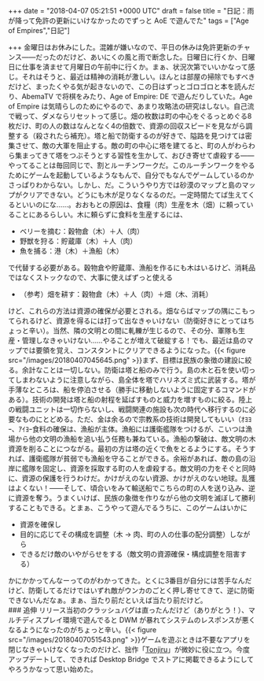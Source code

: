 
+++
date = "2018-04-07 05:21:51 +0000 UTC"
draft = false
title = "日記：雨が降って免許の更新にいけなかったのでずっと AoE で遊んでた"
tags = ["Age of Empires","日記"]

+++
金曜日はお休みにした。混雑が嫌いなので、平日の休みは免許更新のチャンス――だったのだけど、あいにくの風と雨で断念した。日曜日に行くか、日曜日に仕事を済ませて月曜日の午前中に行くか。まぁ、状況次第でいいかなって感じ。それはそうと、最近は精神の消耗が激しい。ほんとは部屋の掃除でもすべきだけど、まったくやる気が起きないので、この日はずっとゴロゴロと本を読んだり、AbemaTV で将棋をみたり、Age of Empire: DE で遊んだりしていた。Age of Empire は気晴らしのためにやるので、あまり攻略法の研究はしない。自己流で戦って、ダメならリセットって感じ。畑の枚数は町の中心をぐるっとめぐる8枚だけ、町の人の数はなんとなく4の倍数で、資源の回収スピードを見ながら調整する（殺されたら補充）。塔と船で防衛するのが好きで、隘路を見つけては密集させて、敵の大軍を阻止する。敵の町の中心に塔を建てると、町の人がわらわら集まってきて塔をつぶそうとする習性を生かして、おびき寄せて虐殺する――やってることは毎回同じで、割とルーチンワークだ。このルーチンワークをやるためにゲームを起動しているようなもんで、自分でもなんでゲームしているのかさっぱりわからない。しかし、だ。こういうやり方では砂漠のマップと島のマップがクリアできない。どうにも木が足りなくなるのだ。一定時間たてば生えてくるといいのにな……。おおもとの原因は、食糧（肉）生産を木（畑）に頼っていることにあるらしい。木に頼らずに食料を生産するには、

<ul>
<li>ベリーを摘む：穀物倉（木）＋人（肉）</li>
<li>野獣を狩る：貯蔵庫（木）＋人（肉）</li>
<li>魚を捕る：港（木）＋漁船（木）</li>
</ul>で代替する必要がある。穀物倉や貯蔵庫、漁船を作るにも木はいるけど、消耗品ではなくストックなので、大事に使えばずっと使える

<ul>
<li>（参考）畑を耕す：穀物倉（木）＋人（肉）＋畑（木、消耗）</li>
</ul>けど、これらの方法は資源の確保が必要とされる。畑ならばマップの隅にこもってられるけど、資源を得るには打って出なきゃいけない（防衛好きにとってはちょっと辛い）。当然、隣の文明との間に軋轢が生じるので、その分、軍隊も生産・管理しなきゃいけない……やることが増えて破綻する！でも、最近は島のマップでは要領を覚え、コンスタントにクリアできるようになった。{{< figure src="/images/20180407045645.png"  >}}まず、目標は民族の象徴の建設に絞る。余計なことは一切しない。防衛は塔と船のみで行う。島の木と石を使い切ってしまわないように注意しながら、島全体を塔でハリネズミ式に武装する。塔が手薄なところは、船を停泊させる（勝手に移動しないように固定するコマンドがある）。技術の開発は塔と船の射程を延ばすものと威力を増すものに絞る。陸上の戦闘ユニットは一切作らないし、戦闘関連の施設も次の時代へ移行するのに必要なものにとどめる。ただ、金は余るので宗教系の技術は開発してもいい（ｵﾖﾖｰ、ｱｲﾖｰ食料の確保は、漁船が主体。漁船には護衛艦隊をつけるが、こいつは漁場から他の文明の漁船を追い払う任務も兼ねている。漁船の撃破は、敵文明の木資源を削ることにつながる。最初の方は塔の近くで魚をとるようにする。そうすれば、護衛艦隊が貧弱でも漁船を守ることができる。余裕があれば、敵の島の沿岸に艦隊を固定し、資源を採取する町の人を虐殺する。敵文明の力をそぐと同時に、資源の保護を行うわけだ。かけがえのない資源、かけがえのない地球。乱獲はよくない！――そして、頃合いをみて輸送船でこちらの町の人を送り込み、逆に資源を奪う。うまくいけば、民族の象徴を作りながら他の文明を滅ぼして勝利することもできる。とまぁ、こうやって遊んでるうちに、このゲームはいかに

<ul>
<li>資源を確保し</li>
<li>目的に応じてその構成を調整（木 → 肉、町の人の仕事の配分調整）しながら</li>
<li>できるだけ敵のいやがらせをする（敵文明の資源確保・構成調整を阻害する）</li>
</ul>かにかかってんなーってのがわかってきた。とくに3番目が自分には苦手なんだけど、防衛してるだけではいずれ敵がウンカのごとく押し寄せてきて、逆に防衛できないんだなぁ。まぁ、当たり前だといえば当たり前だけど。

<div class="section">
    ### 追伸
    リリース当初のクラッシュバグは直ったんだけど（ありがとう！）、マルチディスプレイ環境で遊んでると DWM が暴れてシステムのレスポンスが悪くなるようになったのがちょっと辛い。{{< figure src="/images/20180407051543.png"  >}}ゲームを遊ぶときは不要なアプリを閉じなきゃいけなくなったのだけど、拙作「<a href="http://blog.daruyanagi.jp/archive/category/Tonjiru">Tonjiru</a>」が微妙に役に立つ。今度アップデートして、できれば Desktop Bridge でストアに掲載できるようにしてやろうかなって思い始めた。

</div>

